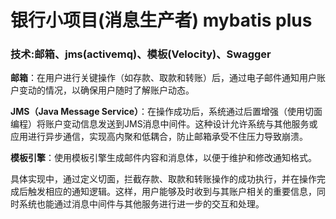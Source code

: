 
# 银行小项目(消息生产者)  mybatis plus

### 技术:邮箱、jms(activemq)、模板(Velocity)、Swagger

**邮箱**：在用户进行关键操作（如存款、取款和转账）后，通过电子邮件通知用户账户变动的情况，以确保用户随时了解账户动态。

**JMS（Java Message Service）**：在操作成功后，系统通过后置增强（使用切面编程）将账户变动信息发送到JMS消息中间件。这种设计允许系统与其他服务或应用进行异步通信，实现高内聚和低耦合，防止邮箱承受不住压力导致崩溃。

**模板引擎**：使用模板引擎生成邮件内容和消息体，以便于维护和修改通知格式。

具体实现中，通过定义切面，拦截存款、取款和转账操作的成功执行，并在操作完成后触发相应的通知逻辑。这样，用户能够及时收到与其账户相关的重要信息，同时系统也能通过消息中间件与其他服务进行进一步的交互和处理。

